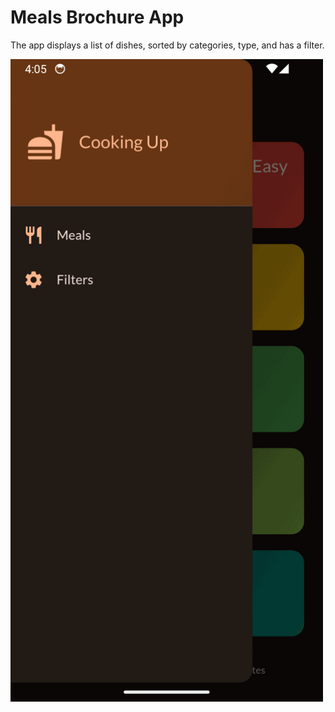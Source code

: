# Meals Brochure App

The app displays a list of dishes, sorted by categories, type, and has a filter.


<img src="android/screenshots/ezgif-7-76fe009948.gif" alt="Image Slider" width="500">

